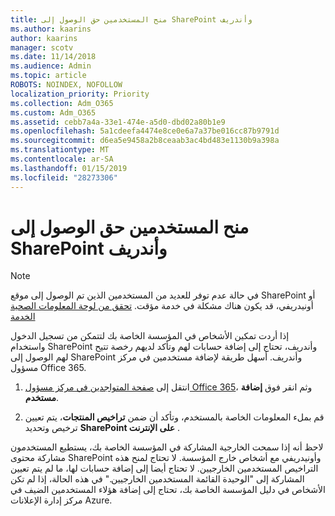 ```yaml
---
title: منح المستخدمين حق الوصول إلى SharePoint وأندريف
ms.author: kaarins
author: kaarins
manager: scotv
ms.date: 11/14/2018
ms.audience: Admin
ms.topic: article
ROBOTS: NOINDEX, NOFOLLOW
localization_priority: Priority
ms.collection: Adm_O365
ms.custom: Adm_O365
ms.assetid: cebb7a4a-33e1-474e-a5d0-dbd02a80b1e9
ms.openlocfilehash: 5a1cdeefa4474e8ce0e6a7a37be016cc87b9791d
ms.sourcegitcommit: d6ea5e9458a2b8ceaab3ac4bd483e1130b9a398a
ms.translationtype: MT
ms.contentlocale: ar-SA
ms.lasthandoff: 01/15/2019
ms.locfileid: "28273306"
---
```

# <a name="give-users-access-to-sharepoint-and-onedrive"></a>منح المستخدمين حق الوصول إلى SharePoint وأندريف

> [!NOTE]
> في حالة عدم توفر للعديد من المستخدمين الذين تم الوصول إلى موقع SharePoint أو أونيدريفي، قد يكون هناك مشكلة في خدمة مؤقت. [تحقق من لوحة المعلومات الصحية الخدمة](https://portal.office.com/adminportal/home#/servicehealth)
  
إذا أردت تمكين الأشخاص في المؤسسة الخاصة بك لتتمكن من تسجيل الدخول واستخدام SharePoint وأندريف، تحتاج إلى إضافة حسابات لهم وتأكد لديهم رخصة تتيح لهم الوصول إلى SharePoint وأندريف. أسهل طريقة لإضافة مستخدمين في مركز مسؤول Office 365.
  
1. انتقل إلى [صفحة المتواجدين في مركز مسؤول Office 365](https://portal.office.com/adminportal/home#/users)، وثم انقر فوق **إضافة مستخدم**.
    
2. قم بملء المعلومات الخاصة بالمستخدم، وتأكد أن ضمن **تراخيص المنتجات**، يتم تعيين ترخيص وتحديد **SharePoint على الإنترنت** . 
    
لاحظ أنه إذا سمحت الخارجية المشاركة في المؤسسة الخاصة بك، يستطيع المستخدمون مشاركة محتوى SharePoint وأونيدريفي مع أشخاص خارج المؤسسة. لا تحتاج لمنح هذه التراخيص المستخدمين الخارجيين. لا تحتاج أيضا إلى إضافة حسابات لها، ما لم يتم تعيين المشاركة إلى "الوحيدة القائمة المستخدمين الخارجيين." في هذه الحالة، إذا لم تكن الأشخاص في دليل المؤسسة الخاصة بك، تحتاج إلى إضافة هؤلاء المستخدمين الضيف في مركز إدارة الإعلانات Azure.
  

